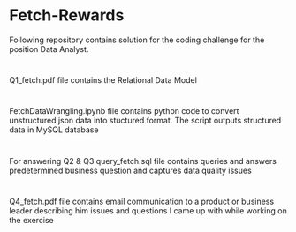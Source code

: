 # Fetch-Rewards
Following repository contains solution for the coding challenge for the position Data Analyst.


# 
Q1_fetch.pdf file contains the Relational Data Model 

# 
FetchDataWrangling.ipynb file contains python code to convert unstructured json data into stuctured format. The script outputs structured data in MySQL database

# 
For answering Q2 & Q3 query_fetch.sql file contains queries and answers predetermined business question and captures data quality issues

# 
Q4_fetch.pdf file contains email communication to a product or business leader describing him issues and questions I came up with while working on the exercise
